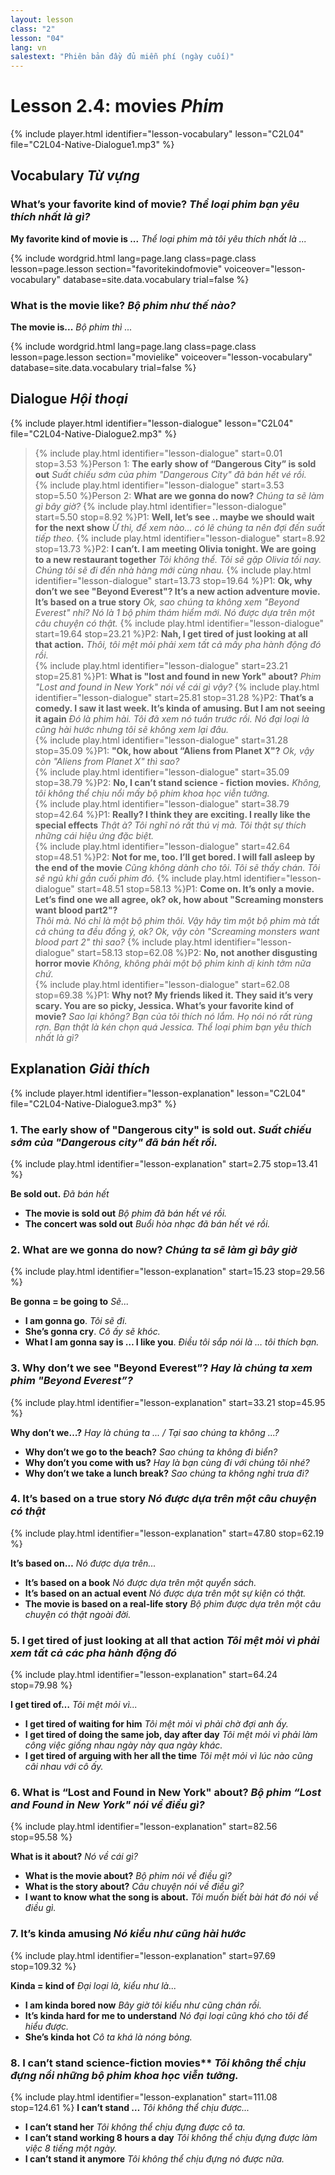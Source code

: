 ```yaml
---
layout: lesson
class: "2"
lesson: "04"
lang: vn
salestext: "Phiên bản đầy đủ miễn phí (ngày cuối)"
---
```


# Lesson 2.4: movies *Phim*

{% include player.html identifier="lesson-vocabulary" lesson="C2L04" file="C2L04-Native-Dialogue1.mp3" %}


## Vocabulary *Từ vựng*

### What’s your favorite kind of movie?  *Thể loại phim bạn yêu thích nhất là gì?*

**My favorite kind of movie is ...**  *Thể loại phim mà tôi yêu thích nhất là ...*

{% include wordgrid.html lang=page.lang
		class=page.class 
		lesson=page.lesson 
		section="favoritekindofmovie"
		voiceover="lesson-vocabulary"
		database=site.data.vocabulary 
		trial=false %}
		

### What is the movie like?  *Bộ phim như thế nào?*

**The movie is...**  *Bộ phim thì ...*

{% include wordgrid.html lang=page.lang
		class=page.class 
		lesson=page.lesson 
		section="movielike"
		voiceover="lesson-vocabulary"
		database=site.data.vocabulary 
		trial=false %}
		
	
## Dialogue *Hội thoại*

{% include player.html identifier="lesson-dialogue" lesson="C2L04" file="C2L04-Native-Dialogue2.mp3" %}


> {% include play.html identifier="lesson-dialogue" start=0.01 stop=3.53 %}Person 1: **The early show of “Dangerous City” is sold out**
*Suất chiếu sớm của phim "Dangerous City" đã bán hết vé rồi.*  
> {% include play.html identifier="lesson-dialogue" start=3.53 stop=5.50 %}Person 2: **What are we gonna do now?** 
*Chúng ta sẽ làm gì bây giờ?* 
> {% include play.html identifier="lesson-dialogue" start=5.50 stop=8.92 %}P1: **Well, let’s see .. maybe we should wait for the next show** 
*Ừ thì, để xem nào... có lẽ chúng ta nên đợi đến suất tiếp theo.* 
> {% include play.html identifier="lesson-dialogue" start=8.92 stop=13.73 %}P2: **I can’t. I am meeting Olivia tonight. We are going to a new restaurant together**
*Tôi không thể. Tôi sẽ gặp Olivia tối nay. Chúng tôi sẽ đi đến nhà hàng mới cùng nhau.*
> {% include play.html identifier="lesson-dialogue" start=13.73 stop=19.64 %}P1: **Ok, why don’t we see "Beyond Everest"? It’s a new action adventure movie. It’s based on a true story**
*Ok, sao chúng ta không xem "Beyond Everest" nhỉ? Nó là 1 bộ phim thám hiểm mới. Nó được dựa trên một câu chuyện có thật.* 
> {% include play.html identifier="lesson-dialogue" start=19.64 stop=23.21 %}P2: **Nah, I get tired of just looking at all that action.**
*Thôi, tôi mệt mỏi phải xem tất cả mấy pha hành động đó rồi.*  
> {% include play.html identifier="lesson-dialogue" start=23.21 stop=25.81 %}P1: **What is "lost and found in new York" about?**
*Phim "Lost and found in New York" nói về cái gì vậy?* 
> {% include play.html identifier="lesson-dialogue" start=25.81 stop=31.28 %}P2: **That’s a comedy. I saw it last week. It’s kinda of amusing. But I am not seeing it again**
*Đó là phim hài. Tôi đã xem nó tuần trước rồi. Nó đại loại là cũng hài hước nhưng tôi sẽ không xem lại đâu.*  
> {% include play.html identifier="lesson-dialogue" start=31.28 stop=35.09 %}P1: **"Ok, how about “Aliens from Planet X"?**
*Ok, vậy còn "Aliens from Planet X" thì sao?*  
> {% include play.html identifier="lesson-dialogue" start=35.09 stop=38.79 %}P2: **No, I can’t stand science - fiction movies.**
*Không, tôi không thể chịu nổi mấy bộ phim khoa học viễn tưởng.*  
> {% include play.html identifier="lesson-dialogue" start=38.79 stop=42.64 %}P1: **Really? I think they are exciting. I really like the special effects**
*Thật à? Tôi nghĩ nó rất thú vị mà. Tôi thật sự thích những cái hiệu ứng đặc biệt.*  
> {% include play.html identifier="lesson-dialogue" start=42.64 stop=48.51 %}P2: **Not for me, too. I’ll get bored. I will fall asleep by the end of the movie** 
*Cũng không dành cho tôi. Tôi sẽ thấy chán. Tôi sẽ ngủ khi gần cuối phim đó.* 
> {% include play.html identifier="lesson-dialogue" start=48.51 stop=58.13 %}P1: **Come on. It’s only a movie. Let’s find one we all agree, ok? ok, how about "Screaming monsters want blood part2"?**  
*Thôi mà. Nó chỉ là một bộ phim thôi. Vậy hãy tìm một bộ phim mà tất cả chúng ta đều đồng ý, ok? Ok, vậy còn "Screaming monsters want blood part 2" thì sao?*
> {% include play.html identifier="lesson-dialogue" start=58.13 stop=62.08 %}P2: **No, not another disgusting horror movie**
*Không, không phải một bộ phim kinh dị kinh tởm nữa chứ.*  
> {% include play.html identifier="lesson-dialogue" start=62.08 stop=69.38 %}P1: **Why not? My friends liked it. They said it’s very scary. You are so picky, Jessica. What’s your favorite kind of movie?**
*Sao lại không? Bạn của tôi thích nó lắm. Họ nói nó rất rùng rợn. Bạn thật là kén chọn quá Jessica. Thể loại phim bạn yêu thích nhất là gì?*  

## Explanation *Giải thích*

{% include player.html identifier="lesson-explanation" lesson="C2L04" file="C2L04-Native-Dialogue3.mp3" %}

### 1. The early show of "Dangerous city" is sold out.  *Suất chiếu sớm của "Dangerous city" đã bán hết rồi.* 
{% include play.html identifier="lesson-explanation" start=2.75 stop=13.41 %}

**Be sold out.**  *Đã bán hết*

- **The movie is sold out** *Bộ phim đã bán hết vé rồi.*
- **The concert was sold out** *Buổi hòa nhạc đã bán hết vé rồi.*

### 2. What are we gonna do now?  *Chúng ta sẽ làm gì bây giờ*
{% include play.html identifier="lesson-explanation" start=15.23 stop=29.56 %}

**Be gonna = be going to** *Sẽ...*

- **I am gonna go**. *Tôi sẽ đi.*
- **She’s gonna cry**. *Cô ấy sẽ khóc.*
- **What I am gonna say is … I like you**. *Điều tôi sắp nói là … tôi thích bạn.* 

### 3. Why don’t we see "Beyond Everest”?  *Hay là chúng ta xem phim "Beyond Everest”?*
{% include play.html identifier="lesson-explanation" start=33.21 stop=45.95 %}

**Why don’t we…?**  *Hay là chúng ta ... / Tại sao chúng ta không ...?*

- **Why don’t we go to the beach?** *Sao chúng ta không đi biển?*
- **Why don’t you come with us?** *Hay là bạn cùng đi với chúng tôi nhé?*
- **Why don’t we take a lunch break?** *Sao chúng ta không nghỉ trưa đi?*

### 4.  It’s based on a true story  *Nó được dựa trên một câu chuyện có thật*
{% include play.html identifier="lesson-explanation" start=47.80 stop=62.19 %}

**It’s based on…**  *Nó được dựa trên...*

- **It’s based on a book** *Nó được dựa trên một quyển sách.*
- **It’s based on an actual event** *Nó được dựa trên một sự kiện có thật.*
- **The movie is based on a real-life story** *Bộ phim được dựa trên một câu chuyện có thật ngoài đời.*

### 5.  I get tired of just looking at all that action  *Tôi mệt mỏi vì phải xem tất cả các pha hành động đó*
{% include play.html identifier="lesson-explanation" start=64.24 stop=79.98 %}

**I get tired of…** *Tôi mệt mỏi vì...*

- **I get tired of waiting for him** *Tôi mệt mỏi vì phải chờ đợi anh ấy.*
- **I get tired of doing the same job, day after day** *Tôi mệt mỏi vì phải làm công việc giống nhau ngày này qua ngày khác.*
- **I get tired of arguing with her all the time** *Tôi mệt mỏi vì lúc nào cũng cãi nhau với cô ấy.*

### 6. What is “Lost and Found in New York" about? *Bộ phim “Lost and Found in New York" nói về điều gì?*
{% include play.html identifier="lesson-explanation" start=82.56 stop=95.58 %}

**What is it about?**  *Nó về cái gì?*

- **What is the movie about?** *Bộ phim nói về điều gì?*
- **What is the story about?** *Câu chuyện nói về điều gì?*
- **I want to know what the song is about.** *Tôi muốn biết bài hát đó nói về điều gì.*


### 7. It’s kinda amusing *Nó kiểu như cũng hài hước*
{% include play.html identifier="lesson-explanation" start=97.69 stop=109.32 %}

**Kinda = kind of** *Đại loại là, kiểu như là...*

- **I am kinda bored now** *Bây giờ tôi kiểu như cũng chán rồi.*
- **It’s kinda hard for me to understand** *Nó đại loại cũng khó cho tôi để hiểu được.*
- **She’s kinda hot** *Cô ta khá là nóng bỏng.*

### 8. I can’t stand science-fiction movies**  *Tôi không thể chịu đựng nổi những bộ phim khoa học viễn tưởng.*
{% include play.html identifier="lesson-explanation" start=111.08 stop=124.61 %}
**I can’t stand …**  *Tôi không thể chịu được...*

- **I can’t stand her** *Tôi không thể chịu đựng được cô ta.*
- **I can’t stand working 8 hours a day** *Tôi không thể chịu đựng được làm việc 8 tiếng một ngày.*
- **I can’t stand it anymore** *Tôi không thể chịu đựng nó được nữa.*

 
